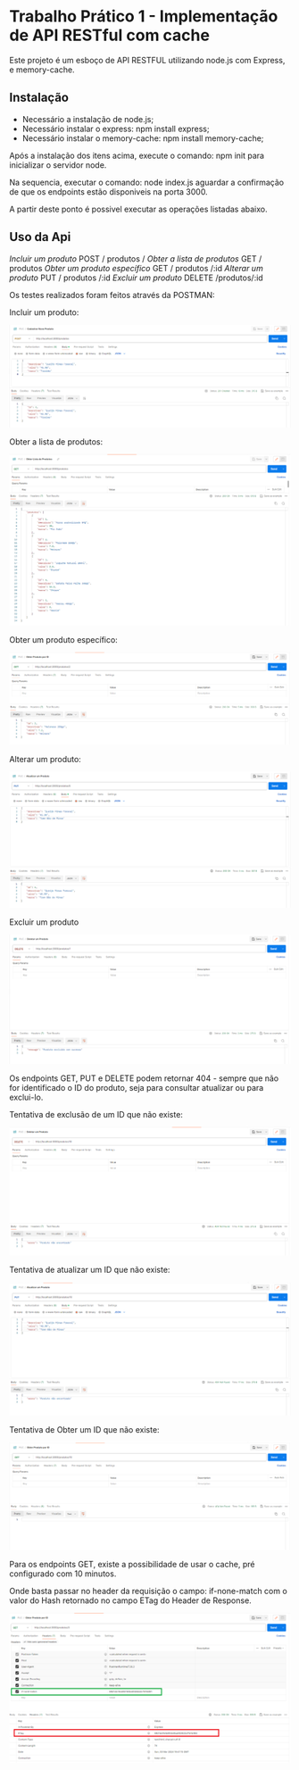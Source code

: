 # Trabalho Prático 1 - Implementação de API RESTful com cache

Este projeto é um esboço de API RESTFUL utilizando node.js com Express, e memory-cache.

## Instalação

- Necessário a instalação de node.js;
- Necessário instalar o express: npm install express;
- Necessário instalar o memory-cache: npm install memory-cache;

Após a instalação dos itens acima, execute o comando: npm init para inicializar o servidor node.

Na sequencia, executar o comando: node index.js aguardar a confirmação de que os endpoints estão disponiveis na porta 3000.

A partir deste ponto é possivel executar as operações listadas abaixo.


## Uso da Api

*Incluir um produto*                POST / produtos /
*Obter a lista de produtos*         GET / produtos
*Obter um produto específico*       GET / produtos /:id
*Alterar um produto*                PUT / produtos /:id
*Excluir um produto*                DELETE /produtos/:id


Os testes realizados foram feitos através da POSTMAN:

Incluir um produto:

![alt text](image-2.png)

Obter a lista de produtos:

![alt text](image.png)

Obter um produto específico:

![alt text](image-1.png)

Alterar um produto:

![alt text](image-3.png)

Excluir um produto

![alt text](image-4.png)


Os endpoints GET, PUT e DELETE podem retornar 404 - sempre que não for identificado o ID do produto, seja para consultar atualizar ou para exclui-lo.


Tentativa de exclusão de um ID que não existe:

![alt text](image-5.png)

Tentativa de atualizar um ID que não existe:

![alt text](image-6.png)

Tentativa de Obter um ID que não existe:

![alt text](image-7.png)


Para os endpoints GET, existe a possibilidade de usar o cache, pré configurado com 10 minutos.

Onde basta passar no header da requisição o campo: if-none-match com o valor do Hash retornado no campo ETag do Header de Response.

![alt text](image-9.png)
